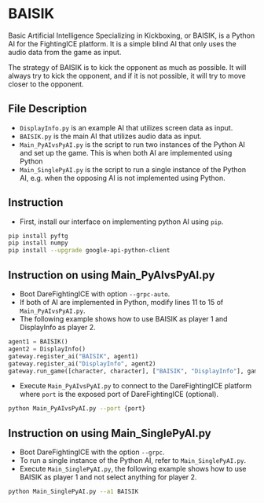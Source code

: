 # BAISIK

Basic Artificial Intelligence Specializing in Kickboxing, or BAISIK, is a Python AI for the
FightingICE platform. It is a simple blind AI that only uses the audio data from the game as
input.

The strategy of BAISIK is to kick the opponent as much as possible. It will always try to
kick the opponent, and if it is not possible, it will try to move closer to the opponent.

## File Description

- `DisplayInfo.py` is an example AI that utilizes screen data as input.
- `BAISIK.py` is the main AI that utilizes audio data as input.
- `Main_PyAIvsPyAI.py` is the script to run two instances of the Python AI and set up the game. This is when both AI are implemented using Python
- `Main_SinglePyAI.py` is the script to run a single instance of the Python AI, e.g. when the opposing AI is not implemented using Python.

## Instruction

- First, install our interface on implementing python AI using `pip`.

```bash
pip install pyftg
pip install numpy
pip install --upgrade google-api-python-client
```

## Instruction on using Main_PyAIvsPyAI.py

- Boot DareFightingICE with option `--grpc-auto`.
- If both of AI are implemented in Python, modify lines 11 to 15 of `Main_PyAIvsPyAI.py`.
- The following example shows how to use BAISIK as player 1 and DisplayInfo as player 2.

```python
agent1 = BAISIK()
agent2 = DisplayInfo()
gateway.register_ai("BAISIK", agent1)
gateway.register_ai("DisplayInfo", agent2)
gateway.run_game([character, character], ["BAISIK", "DisplayInfo"], game_num)
```

- Execute `Main_PyAIvsPyAI.py` to connect to the DareFightingICE platform where `port` is the exposed port of DareFightingICE (optional).

```bash
python Main_PyAIvsPyAI.py --port {port}
```

## Instruction on using Main_SinglePyAI.py

- Boot DareFightingICE with the option `--grpc`.
- To run a single instance of the Python AI, refer to `Main_SinglePyAI.py`.
- Execute `Main_SinglePyAI.py`, the following example shows how to use BAISIK as player 1 and not select anything for player 2.

```bash
python Main_SinglePyAI.py --a1 BAISIK
```

